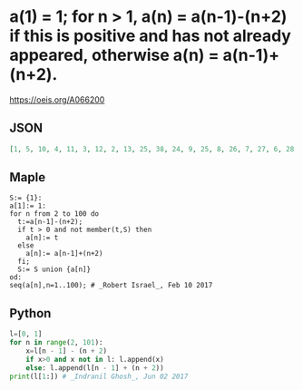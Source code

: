 # a\(1\) \= 1; for n \> 1, a\(n\) \= a\(n\-1\)\-\(n\+2\) if this is positive and has not already appeared, otherwise a\(n\) \= a\(n\-1\)\+\(n\+2\)\.
https://oeis.org/A066200
## JSON
```JSON
[1, 5, 10, 4, 11, 3, 12, 2, 13, 25, 38, 24, 9, 25, 8, 26, 7, 27, 6, 28, 51, 75, 50, 76, 49, 21, 50, 20, 51, 19, 52, 18, 53, 17, 54, 16, 55, 15, 56, 14, 57, 101, 146, 100, 147, 99, 148, 98, 47, 99, 46, 100, 45, 101, 44, 102, 43, 103, 42, 104, 41, 105, 40, 106, 39, 107, 176]
```
## Maple
```Maple
S:= {1}:
a[1]:= 1:
for n from 2 to 100 do
  t:=a[n-1]-(n+2);
  if t > 0 and not member(t,S) then
    a[n]:= t
  else
    a[n]:= a[n-1]+(n+2)
  fi;
  S:= S union {a[n]}
od:
seq(a[n],n=1..100); # _Robert Israel_, Feb 10 2017
```
## Python
```Python
l=[0, 1]
for n in range(2, 101):
    x=l[n - 1] - (n + 2)
    if x>0 and x not in l: l.append(x)
    else: l.append(l[n - 1] + (n + 2))
print(l[1:]) # _Indranil Ghosh_, Jun 02 2017
```
